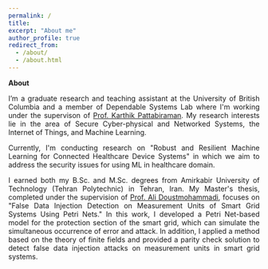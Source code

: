 ```yaml
---
permalink: /
title:
excerpt: "About me"
author_profile: true
redirect_from: 
  - /about/
  - /about.html
---
```


<b> About </b>
<p align="justify"> I’m a graduate research and teaching assistant at the University of British Columbia and a member of Dependable Systems Lab where I'm working under the supervison of <a href="https://ece.ubc.ca/karthik-pattabiraman/">Prof. Karthik Pattabiraman</a>. My research interests lie in the area of Secure Cyber-physical and Networked Systems, the Internet of Things, and Machine Learning.</p>

<p align="justify"> Currently, I'm conducting research on "Robust and Resilient Machine Learning for Connected Healthcare Device Systems" in which we aim to address the security issues for using ML in healthcare domain. </p>

<p align="justify"> I earned both my B.Sc. and M.Sc. degrees from Amirkabir University of Technology (Tehran Polytechnic) in Tehran, Iran. My Master's thesis, completed under the supervision of <a href="https://aut.ac.ir/cv/2115/Ali%20Mohammadi">Prof. Ali Doustmohammadi</a>, focuses on "False Data Injection Detection on Measurement Units of Smart Grid Systems Using Petri Nets." In this work, I developed a Petri Net-based model for the protection section of the smart grid, which can simulate the simultaneous occurrence of error and attack. In addition, I applied a method based on the theory of finite fields and provided a parity check solution to detect false data injection attacks on measurement units in smart grid systems. </p>

